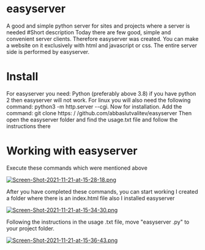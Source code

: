 # easyserver
A good and simple python server for sites and projects where a server is needed
#Short description
Today there are few good, simple and convenient server clients. Therefore easyserver was created. You can make a website on it exclusively with html and javascript or css. The entire server side is performed by easyserver.
# Install
For easyserver you need: Python (preferably above 3.8) if you have python 2 then easyserver will not work. For linux you will also need the following command: python3 -m http.server --cgi. Now for installation. Add the command: git clone https: / /github.com/abbaslutvalitev/easyserver Then open the easyserver folder and find the usage.txt file and follow the instructions there
# Working with easyserver
Execute these commands which were mentioned above

[![Screen-Shot-2021-11-21-at-15-28-18.png](https://i.postimg.cc/VNqWtzqK/Screen-Shot-2021-11-21-at-15-28-18.png)](https://postimg.cc/Z9qNttDN)

After you have completed these commands, you can start working
I created a folder where there is an index.html file also I installed easyserver

[![Screen-Shot-2021-11-21-at-15-34-30.png](https://i.postimg.cc/0jnk3WTY/Screen-Shot-2021-11-21-at-15-34-30.png)](https://postimg.cc/MfcJfDKH)

Following the instructions in the usage .txt file, move "easyserver .py" to your project folder.

[![Screen-Shot-2021-11-21-at-15-36-43.png](https://i.postimg.cc/NMPb4BMm/Screen-Shot-2021-11-21-at-15-36-43.png)](https://postimg.cc/Q91pNLcd)
